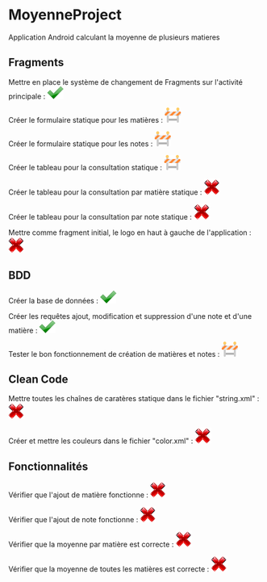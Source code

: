 # MoyenneProject
Application Android calculant la moyenne de plusieurs matieres


## Fragments

Mettre en place le système de changement de Fragments sur l'activité principale : ![alt text][logook]

Créer le formulaire statique pour les matières : ![alt text][logokook]

Créer le formulaire statique pour les notes : ![alt text][logokook]

Créer le tableau pour la consultation statique : ![alt text][logokook]

Créer le tableau pour la consultation par matière statique : ![alt text][logoko]

Créer le tableau pour la consultation par note statique : ![alt text][logoko]

Mettre comme fragment initial, le logo en haut à gauche de l'application : ![alt text][logoko]

## BDD

Créer la base de données : ![alt text][logook]

Créer les requêtes ajout, modification et suppression d'une note et d'une matière : ![alt text][logook]

Tester le bon fonctionnement de création de matières et notes : ![alt text][logokook]

## Clean Code

Mettre toutes les chaînes de caratères statique dans le fichier "string.xml" : ![alt text][logoko]

Créer et mettre les couleurs dans le fichier "color.xml" : ![alt text][logoko]

## Fonctionnalités

Vérifier que l'ajout de matière fonctionne : ![alt text][logoko]

Vérifier que l'ajout de note fonctionne : ![alt text][logoko]

Vérifier que la moyenne par matière est correcte : ![alt text][logoko]

Vérifier que la moyenne de toutes les matières est correcte : 
![alt text][logoko]

[logoko]:https://github.com/izyj/MoyenneProject/blob/master/doc/ko.png "KO"
[logook]:https://github.com/izyj/MoyenneProject/blob/master/doc/ok.png "OK"
[logokook]:https://github.com/izyj/MoyenneProject/blob/master/doc/okko.png "EN CONSTRUCTION"
